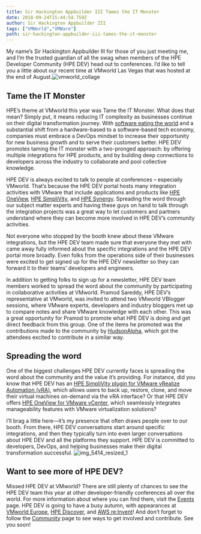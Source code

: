 ```yaml
---
title: Sir Hackington Appbuilder III Tames the IT Monster
date: 2018-09-24T15:44:54.759Z
author: Sir Hackington Appbuilder III 
tags: ["VMWorld","VMWare"]
path: sir-hackington-appbuilder-iii-tames-the-it-monster
---
```

My name’s Sir Hackington Appbuilder III for those of you just meeting me, and I’m the trusted guardian of all the swag when members of the HPE Developer Community (HPE DEV) head out to conferences. I’d like to tell you a little about our recent time at VMworld Las Vegas that was hosted at the end of August.![vmworld_collage](https://hpe-developer-portal.s3.amazonaws.com/uploads/media/2018/9/vmworld_collage-1538516807872.jpg)
## Tame the IT Monster 


HPE’s theme at VMworld this year was Tame the IT Monster. What does that mean? Simply put, it means reducing IT complexity as businesses continue on their digital transformation journey. With [software eating the world](https://www.wsj.com/articles/SB10001424053111903480904576512250915629460) and a substantial shift from a hardware-based to a software-based tech economy, companies must embrace a DevOps mindset to increase their opportunity for new business growth and to serve their customers better. HPE DEV promotes taming the IT monster with a two-pronged approach: by offering multiple integrations for HPE products, and by building deep connections to developers across the industry to collaborate and pool collective knowledge.  


HPE DEV is always excited to talk to people at conferences – especially VMworld. That’s because the HPE DEV portal hosts many integration activities with VMware that include applications and products like [HPE OneView](https://developer.hpe.com/platform/hpe-oneview/home), [HPE SimpliVity](https://developer.hpe.com/platform/hpe-simplivity/home), and [HPE Synergy](https://www.hpe.com/us/en/integrated-systems/synergy.html). Spreading the word through our subject matter experts and having these guys on hand to talk through the integration projects was a great way to let customers and partners understand where they can become more involved in HPE DEV’s community activities.   

Not everyone who stopped by the booth knew about these VMware integrations, but the HPE DEV team made sure that everyone they met with came away fully informed about the specific integrations and the HPE DEV portal more broadly. Even folks from the operations side of their businesses were excited to get signed up for the HPE DEV newsletter so they can forward it to their teams’ developers and engineers.  


In addition to getting folks to sign up for a newsletter, HPE DEV team members worked to spread the word about the community by participating in collaborative activities at VMworld. Pramod Sareddy, HPE DEV’s representative at VMworld, was invited to attend two VMworld VBlogger sessions, where VMware experts, developers and industry bloggers met up to compare notes and share VMware knowledge with each other. This was a great opportunity for Pramod to promote what HPE DEV is doing and get direct feedback from this group. One of the items he promoted was the contributions made to the community by [HudsonAlpha](https://developer.hpe.com/blog/the-advent-of-ephemeral-infrastructure-as-code), which got the attendees excited to contribute in a similar way.



## Spreading the word


One of the biggest challenges HPE DEV currently faces is spreading the word about the community and the value it’s providing. For instance, did you know that HPE DEV has an [HPE SimpliVity plugin for VMware vRealize Automation (vRA)](https://github.com/HewlettPackard/simplivity-vra-plugin), which allows users to back up, restore, clone, and move their virtual machines on-demand via the vRA interface? Or that HPE DEV offers [HPE OneView for VMware vCenter](https://www.hpe.com/us/en/product-catalog/detail/pip.4152978.html), which seamlessly integrates manageability features with VMware virtualization solutions? 

I’ll brag a little here—it’s my presence that often draws people over to our booth. From there, HPE DEV conversations start around specific integrations, and then they typically turn into even larger conversations about HPE DEV and all the platforms they support. HPE DEV is committed to developers, DevOps, and helping businesses make their digital transformation successful. ![img_5414_resized_1](https://hpe-developer-portal.s3.amazonaws.com/uploads/media/2018/9/img_5414_resized_1-1538501085089.jpg)
## Want to see more of HPE DEV?  

Missed HPE DEV at VMworld? There are still plenty of chances to see the HPE DEV team this year at other developer-friendly conferences all over the world. For more information about where you can find them, visit the [Events](https://developer.hpe.com/events) page. HPE DEV is going to have a busy autumn, with appearances at [VMworld Europe](https://www.vmworld.com/en/europe/index.html), [HPE Discover](https://www.hpe.com/events/discover/), and [AWS re:Invent](https://reinvent.awsevents.com/)! And don’t forget to follow the [Community](https://developer.hpe.com/community) page to see ways to get involved and contribute. See you soon!